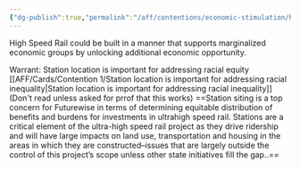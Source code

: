 ```yaml
---
{"dg-publish":true,"permalink":"/aff/contentions/economic-stimulation/high-speed-rail-furthers-economic-justice/","dgHomeLink":true,"dgPassFrontmatter":false}
---
```


High Speed Rail could be built in a manner that supports marginalized economic groups by unlocking additional economic opportunity.

Warrant: Station location is important for addressing racial equity
[[AFF/Cards/Contention 1/Station location is important for addressing racial inequality|Station location is important for addressing racial inequality]] (Don't read unless asked for prrof that this works)
==Station siting is a top concern for Futurewise in terms of determining equitable distribution of benefits and burdens for investments in ultrahigh speed rail. Stations are a critical element of the ultra-high speed rail project as they drive ridership and will have large impacts on land use, transportation and housing in the areas in which they are constructed–issues that are largely outside the control of this project’s scope unless other state initiatives fill the gap..==